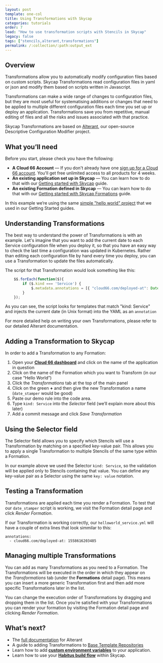 ```yaml
---
layout: post
template: one-col
title: Using Transformations with Skycap
categories: tutorials
order: 7
lead: "How to use transformation scripts with Stencils in Skycap"
legacy: false
tags: ["stencils,alterant,transformations"]
permalink: /:collection/:path:output_ext
---
```


## Overview

Transformations allow you to automatically modify configuration files based on custom scripts. Skycap Transformations read configuration files in yaml or json and modify them based on scripts written in Javascript.

Transformations can make a wide range of changes to configuration files, but they are most useful for systematising additions or changes that need to be applied to multiple different configuration files each time you set up or deploy an application. Transformations save you from repetitive, manual editing of files and all the risks and issues associated with that practice. 

Skycap Transformations are based on [Alterant](https://www.cloud66.com/alterant), our open-source Descriptive Configuration Modifier project. 

## What you’ll need

Before you start, please check you have the following:

- **A Cloud 66 Account** — If you don't already have one [sign up for a Cloud 66 account](https://app.cloud66.com/users/sign_up). You'll get free unlimited access to all products for 4 weeks.
- **An existing application set up in Skycap** — You can learn how to do that with our [Getting started with Skycap](/skycap/quickstarts/getting_started.html) guide.
- **An existing Formation defined in Skycap** — You can learn how to do that with our [Getting started with Skycap Formations](/skycap/quickstarts/using_formations.html) guide.

<div class="notice"><p>In this example we’re using the same <a href="https://github.com/cloud66-samples/helloworld.git">simple "hello world" project</a> that we used in our Getting Started guides.</p></div>

## Understanding Transformations

The best way to understand the power of Transformations is with an example. Let's imagine that you want to add the current date to each Service configuration file when you deploy it, so that you have an easy way to check the last time a configuration was updated in Kubernetes. Rather than editing each configuration file by hand every time you deploy, you can use a Transformation to update the files automatically.

The script for that Transformation would look something like this:

```js
    $$.forEach(function($){
        if ($.kind === 'Service') {
            $.metadata.annotations = [{ "cloud66.com/deployed-at": Date.now() }];
        }
    });
```

As you can see, the script looks for templates that match "kind: Service" and injects the current date (in Unix format) into the YAML as an `annotation`

For more detailed help on writing your own Transformations, please refer to our detailed Alterant documentation.

## Adding a Transformation to Skycap

In order to add a Transformation to any Formation:

1. Open your **[Cloud 66 dashboard](https://app.cloud66.com/dashboard)** and click on the name of the application in question
2. Click on the name of the Formation which you want to Transform (in our case “Hello World”)
3. Click the *Transformations* tab at the top of the main panel
4. Click on the green **+** and then give the new Transformation a name (`date_stamper` would be good)
5. Paste our demo rule into the code area.
6. Type `kind: Service` into the *Selector* field (we’ll explain more about this later)
7. Add a commit message and click *Save Transformation*

## Using the Selector field

The Selector field allows you to specify which Stencils will use a Transformation by matching on a specified key-value pair. This allows you to apply a single Transformation to multiple Stencils of the same type within a Formation.

In our example above we used the Selector `kind: Service`, so the validation will be applied only to Stencils containing that value. You can define any key-value pair as a Selector using the same `key: value` notation.

## Testing a Transformation

Transformations are applied each time you render a Formation. To test that our `date_stamper` script is working, we visit the Formation detail page and click *Render Formation*.

If our Transformation is working correctly, our `helloworld_service.yml` will have a couple of extra lines that look simmilar to this:

    annotations:
      - cloud66.com/deployed-at: 1558616203485

## Managing multiple Transformations

You can add as many Transformations as you need to a Formation. The Transformations will be executed in the order in which they appear on the *Transformations* tab (under the **Formations** detail page). This means you can insert a more generic Transformation first and then add more specific Transformations later in the list.

You can change the execution order of Transformations by dragging and dropping them in the list. Once you’re satisfied with your Transformations you can render your formation by visiting the Formation detail page and clicking *Render Formation*.

## What’s next?

- The [full documentation](https://help.cloud66.com/alterant/) for Alterant
- A guide to adding Transformations to [Base Template Repositories](/skycap/how-to-guides/formations/adding-transformations-to-BTRs.html)
- Learn how to add **[custom environment variables](/skycap/tutorials/setting-environment-variables.html)** to your application.
- Learn how to use your **[Habitus build flow](/skycap/tutorials/using-habitus-with-skycap.html)** within Skycap.


